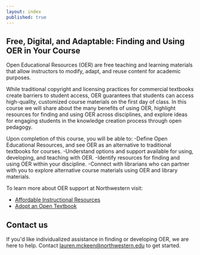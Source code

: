 ```yaml
---
layout: index
published: true
---
```


## Free, Digital, and Adaptable: Finding and Using OER in Your Course

Open Educational Resources (OER) are free teaching and learning materials that allow instructors to modify, adapt, and reuse content for academic purposes. 

While traditional copyright and licensing practices for commercial textbooks create barriers to student access, OER guarantees that students can access high-quality, customized course materials on the first day of class. In this course we will share about the many benefits of using OER, highlight resources for finding and using OER across disciplines, and explore ideas for engaging students in the knowledge creation process through open pedagogy.

Upon completion of this course, you will be able to:
-Define Open Educational Resources, and see OER as an alternative to traditional textbooks for courses.
-Understand options and support available for using, developing, and teaching with OER.
-Identify resources for finding and using OER within your discipline.
-Connect with librarians who can partner with you to explore alternative course materials using OER and library materials.

To learn more about OER support at Northwestern visit:

- [Affordable Instructional Resources](www.air.northwestern.edu)
- [Adopt an Open Textbook](https://libguides.northwestern.edu/opentextbooks)


## Contact us 

If you'd like individualized assistance in finding or developing OER, we are here to help. Contact <lauren.mckeen@northwestern.edu> to get started.


